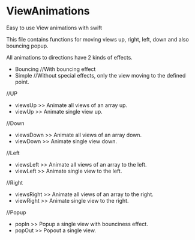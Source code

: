 # ViewAnimations
Easy to use View animations with swift

This file contains functions for moving views up, right, left, down and also bouncing popup.

All animations to directions have 2 kinds of effects.
  - Bouncing //With bouncing effect
  - Simple //Without special effects, only the view moving to the defined point.

//UP
  - viewsUp >> Animate all views of an array up.
  - viewUp >> Animate single view up.
  
//Down
  - viewsDown >> Animate all views of an array down.
  - viewDown >> Animate single view down.
  
//Left
  - viewsLeft >> Animate all views of an array to the left.
  - viewLeft >> Animate single view to the left.
  
//Right 
  - viewsRight >> Animate all views of an array to the right.
  - viewRight >> Animate single view to the right.
  
//Popup
  - popIn >> Popup a single view with bounciness effect.
  - popOut >> Popout a single view.

